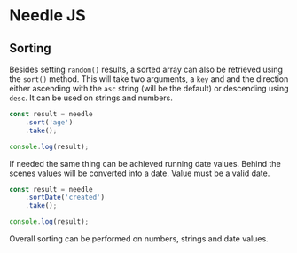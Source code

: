 # Needle JS

## Sorting
Besides setting `random()` results, a sorted array can also be retrieved using the `sort()` method. This will take 
two arguments, a `key` and and the direction either ascending with the `asc` string (will be the default) or 
descending using `desc`. It can be used on strings and numbers. 
```javascript
const result = needle
    .sort('age')
    .take();

console.log(result);
``` 
If needed the same thing can be achieved running date values. Behind the scenes values will be converted into a date. 
Value must be a valid date.
```javascript
const result = needle
    .sortDate('created')
    .take();

console.log(result);
``` 

Overall sorting can be performed on numbers, strings and date values. 
